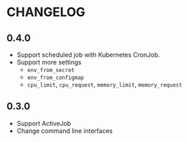 # CHANGELOG

## 0.4.0

- Support scheduled job with Kubernetes CronJob.
- Support more settings
  - `env_from_secret`
  - `env_from_configmap`
  - `cpu_limit`, `cpu_request`, `memory_limit`, `memory_request`

## 0.3.0

- Support ActiveJob
- Change command line interfaces
